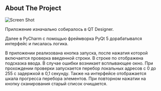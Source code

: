 <br/>
<p align="center">
</p>



## About The Project

![Screen Shot](https://disk.yandex.ru/i/HSc97lbJOJ8vgQ)

Приложение изначально собиралось в QT Designer.

Далее в PyCharm с помощью фреймворка PyQt 5 дорабатывался интерфейс и писалась логика.

В приложении реализована кнопка запуска, после нажатия которой включается проверка введенной строки. В строке по отображена подсказка ввода. В случае ошибки возникает всплывающее окно. При прохождении проверки запускается перебор локальных адресов с 0 до 255 с задержкой в 0,1 секунду. Также на интерфейсе отображается шкала прогресса перебора элементов. 
При повторном нажатии на кнопку сканирования старый список очищается.

